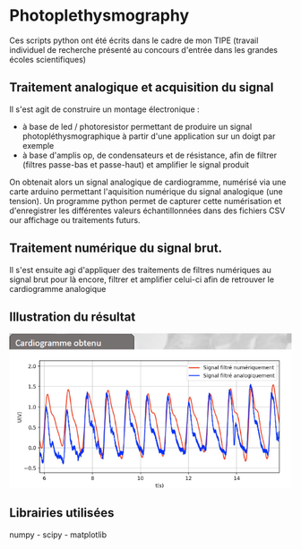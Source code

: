 # Photoplethysmography
Ces scripts python ont été écrits dans le cadre de mon TIPE (travail individuel de recherche présenté au concours d'entrée dans les grandes écoles scientifiques)

## Traitement analogique et acquisition du signal
Il s'est agit de construire un montage électronique :
- à base de led / photoresistor permettant de produire un signal photopléthysmographique à partir d'une application sur un doigt par exemple
- à base d'amplis op, de condensateurs et de résistance, afin de filtrer (filtres passe-bas et passe-haut) et amplifier le signal produit

On obtenait alors un signal analogique de cardiogramme, numérisé via une carte arduino permettant l'aquisition numérique du signal analogique (une tension). Un programme python permet de capturer cette numérisation et d'enregistrer les différentes valeurs échantillonnées dans des fichiers CSV our affichage ou traitements futurs.

## Traitement numérique du signal brut.
Il s'est ensuite agi d'appliquer des traitements de filtres numériques au signal brut pour là encore, filtrer et amplifier celui-ci afin de retrouver le cardiogramme analogique

## Illustration du résultat
![Image cardiogramme](https://github.com/lcharles038/photoplethysmography/blob/main/cardiogramme.png?raw=true)

## Librairies utilisées
numpy - scipy - matplotlib
